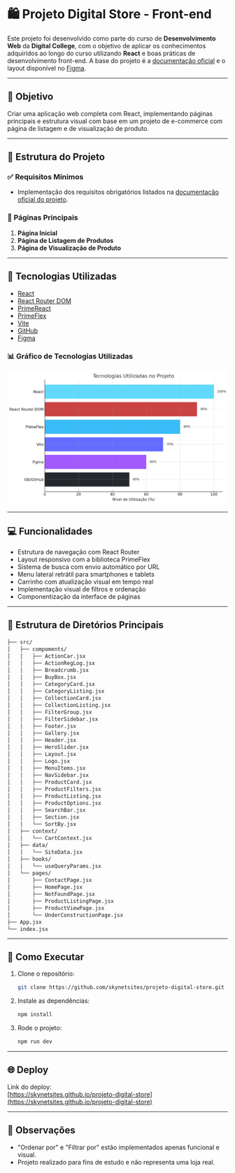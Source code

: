 
# 🛍️ Projeto Digital Store - Front-end

Este projeto foi desenvolvido como parte do curso de **Desenvolvimento Web** da **Digital College**, com o objetivo de aplicar os conhecimentos adquiridos ao longo do curso utilizando **React** e boas práticas de desenvolvimento front-end. A base do projeto é a [documentação oficial](https://github.com/digitalcollegebr/projeto-digital-store) e o layout disponível no [Figma](https://www.figma.com/design/cfb4F7ZXMFQmvmTn3PKI4z/DRIP-STORE---DIGITAL-COLLEGE?node-id=22-30).

---

## 🎯 Objetivo

Criar uma aplicação web completa com React, implementando páginas principais e estrutura visual com base em um projeto de e-commerce com página de listagem e de visualização de produto.

---

## 🧱 Estrutura do Projeto

### ✅ Requisitos Mínimos
- Implementação dos requisitos obrigatórios listados na [documentação oficial do projeto](https://github.com/digitalcollegebr/projeto-digital-store).

### 📄 Páginas Principais
1. **Página Inicial**
2. **Página de Listagem de Produtos**
3. **Página de Visualização de Produto**

---

## 🧪 Tecnologias Utilizadas

- [React](https://reactjs.org/)
- [React Router DOM](https://reactrouter.com/)
- [PrimeReact](https://primereact.org/)
- [PrimeFlex](https://primeflex.org/)
- [Vite](https://vitejs.dev/)
- [GitHub](https://github.com/)
- [Figma](https://figma.com/)

### 📊 Gráfico de Tecnologias Utilizadas

![Tecnologias Utilizadas](./tecnologias_utilizadas.png)

---

## 💻 Funcionalidades

- Estrutura de navegação com React Router
- Layout responsivo com a biblioteca PrimeFlex
- Sistema de busca com envio automático por URL
- Menu lateral retrátil para smartphones e tablets
- Carrinho com atualização visual em tempo real
- Implementação visual de filtros e ordenação
- Componentização da interface de páginas

---

## 📂 Estrutura de Diretórios Principais

```
├── src/
│   ├── compoments/
│   │   ├── ActionCar.jsx
│   │   ├── ActionRegLog.jsx
│   │   ├── Breadcrumb.jsx
│   │   ├── BuyBox.jsx
│   │   ├── CategoryCard.jsx
│   │   ├── CategoryListing.jsx
│   │   ├── CollectionCard.jsx
│   │   ├── CollectionListing.jsx
│   │   ├── FilterGroup.jsx
│   │   ├── FilterSidebar.jsx
│   │   ├── Footer.jsx
│   │   ├── Gallery.jsx
│   │   ├── Header.jsx
│   │   ├── HeroSlider.jsx
│   │   ├── Layout.jsx
│   │   ├── Logo.jsx
│   │   ├── MenuItems.jsx
│   │   ├── NavSidebar.jsx
│   │   ├── ProductCard.jsx
│   │   ├── ProductFilters.jsx
│   │   ├── ProductListing.jsx
│   │   ├── ProductOptions.jsx
│   │   ├── SearchBar.jsx
│   │   ├── Section.jsx
│   │   └── SortBy.jsx
│   ├── context/
│   │   └── CartContext.jsx
│   ├── data/
│   │   └── SiteData.jsx
│   ├── hooks/
│   │   └── useQueryParams.jsx
│   └── pages/
│       ├── ContactPage.jsx
│       ├── HomePage.jsx
│       ├── NotFoundPage.jsx
│       ├── ProductListingPage.jsx
│       ├── ProductViewPage.jsx
│       └── UnderConstructionPage.jsx
├── App.jsx
└── index.jsx
```

---

## 🚀 Como Executar

1. Clone o repositório:
   ```bash
   git clone https://github.com/skynetsites/projeto-digital-store.git
   ```

2. Instale as dependências:
   ```bash
   npm install
   ```

3. Rode o projeto:
   ```bash
   npm run dev
   ```

---

## 🌐 Deploy

Link do deploy:  
[https://skynetsites.github.io/projeto-digital-store](https://skynetsites.github.io/projeto-digital-store)

---

## 📎 Observações

- "Ordenar por" e "Filtrar por" estão implementados apenas funcional e visual.
- Projeto realizado para fins de estudo e não representa uma loja real.

